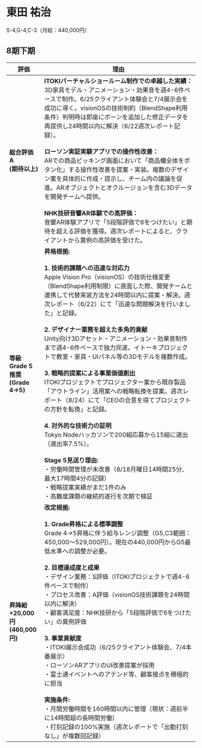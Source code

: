 # 東田 祐治

S-4,G-4,C-3（月給：440,000円）

## 8期下期

| 評価 | 理由 |
|------|------|
| **総合評価**<br>**A**<br>**(期待以上)** | **ITOKIバーチャルショールーム制作での卓越した実績：**<br>3D家具モデル・アニメーション・効果音を週4-6件ペースで制作。6/25クライアント体験会と7/4展示会を成功に導く。visionOSの技術制約（BlendShape利用条件）判明時は即座にボーンを追加した修正データを再提供し24時間以内に解決（6/22週次レポート記録）。<br><br>**ローソン実証実験アプリでの操作性改善：**<br>ARでの商品ピッキング画面において「商品欄全体をボタン化」する操作性改善を提案・実装。複数のデザイン案を具体的に作成・提示し、チーム内の議論を促進。ARオブジェクトとオクルージョンを含む3Dデータを開発チームへ提供。<br><br>**NHK技研音響AR体験での高評価：**<br>音響AR体験アプリで「5段階評価で6をつけたい」と期待を超える評価を獲得。週次レポートによると、クライアントから異例の高評価を受けた。 |
| **等級**<br>**Grade 5推奨**<br>**(Grade 4→5)** | **昇格根拠:**<br><br>**1. 技術的課題への迅速な対応力**<br>Apple Vision Pro（visionOS）の技術仕様変更（BlendShape利用制限）に直面した際、開発チームと連携して代替実装方法を24時間以内に提案・解決。週次レポート（6/22）にて「迅速な問題解決を行いました」と記録。<br><br>**2. デザイナー業務を超えた多角的貢献**<br>Unity向け3Dアセット・アニメーション・効果音制作まで週4-6件ペースで独力完遂。イトーキプロジェクトで教室・家具・UIパネル等の3Dモデルを複数作成。<br><br>**3. 戦略的提案による事業価値創出**<br>ITOKIプロジェクトでプロジェクター案から既存製品「アウトライン」活用案への戦略転換を提案。週次レポート（8/24）にて「CEOの合意を得てプロジェクトの方針を転換」と記録。<br><br>**4. 対外的な技術力の証明**<br>Tokyo Nodeハッカソンで200組応募から15組に選出（選出率7.5%）。<br><br>**Stage 5見送り理由:**<br>・労働時間管理が未改善（8/18月曜日14時間25分、最大17時間4分の記録）<br>・戦略提案実績がまだ1件のみ<br>・高難度課題の継続的遂行を次期で検証 |
| **昇降給**<br>**+20,000円**<br>**(460,000円)** | **改定根拠:**<br><br>**1. Grade昇格による標準調整**<br>Grade 4→5昇格に伴う給与レンジ調整（G5,C3範囲：450,000～529,000円）。現在の440,000円からG5最低水準への調整が必要。<br><br>**2. 目標達成度と成果**<br>・デザイン業務：S評価（ITOKIプロジェクトで週4-6件ペースで制作）<br>・プロセス改善：A評価（visionOS技術課題を24時間以内に解決）<br>・顧客満足度：NHK技研から「5段階評価で6をつけたい」の異例評価<br><br>**3. 事業貢献度**<br>・ITOKI展示会成功（6/25クライアント体験会、7/4本番展示）<br>・ローソンARアプリのUI改善提案が採用<br>・富士通イベントへのアテンド等、顧客接点を積極的に担当<br><br>**実施条件:**<br>・月間労働時間を160時間以内に管理（現状：週前半に14時間超の長時間労働）<br>・打刻記録の100%実施（週次レポートで「出勤打刻なし」が複数回記録） |